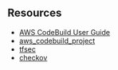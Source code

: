 ## Resources

- [AWS CodeBuild User Guide](https://docs.aws.amazon.com/codebuild/latest/userguide/welcome.html)
- [aws_codebuild_project](https://registry.terraform.io/providers/hashicorp/aws/latest/docs/resources/codebuild_project) 
- [tfsec](https://github.com/aquasecurity/tfsec)
- [checkov](https://www.checkov.io/1.Welcome/Quick%20Start.html)
